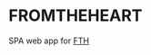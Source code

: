 # FROMTHEHEART
SPA web app for [FTH](https://open.spotify.com/artist/72bOzRJAiKDKqDmltn7uze?si=1VJWL3oSSw2XsE72w4va8A)
